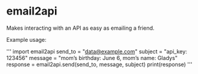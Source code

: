 # email2api
Makes interacting with an API as easy as emailing a friend.

Example usage:

''' import email2api
send_to = "data@example.com"
subject = "api_key: 123456"
message = "mom’s birthday: June 6, mom’s name: Gladys"
response = email2api.send(send_to, message, subject)
print(response)
''' 
